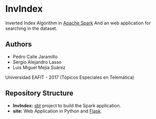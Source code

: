 # InvIndex
Inverted Index Algorithm in [Apache Spark](http://spark.apache.org/)
And an web application for searching in the dataset.

## Authors
- Pedro Calle Jaramillo
- Sergio Alejandro Lasso
- Luis Miguel Mejía Suárez

Universidad EAFIT - 2017 (Tópicos Especiales en Telemática)

## Repository Structure
- **InvIndex:** [sbt](http://www.scala-sbt.org/) project to build the Spark application.
- **site:** Web Application in Python and [Flask](http://flask.pocoo.org/).
